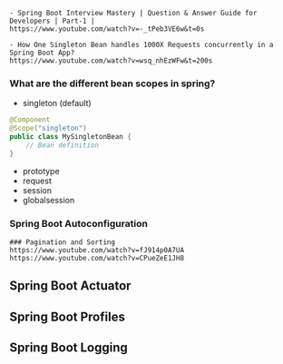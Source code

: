```
- Spring Boot Interview Mastery | Question & Answer Guide for Developers | Part-1 |
https://www.youtube.com/watch?v=-_tPeb3VE6w&t=0s

- How One Singleton Bean handles 1000X Requests concurrently in a Spring Boot App?
https://www.youtube.com/watch?v=wsq_nhEzWFw&t=200s
```

### What are the different bean scopes in spring?
- singleton (default)

```java
@Component
@Scope("singleton")
public class MySingletonBean {
    // Bean definition
}

```
- prototype
- request
- session
- globalsession


### Spring Boot Autoconfiguration
```
### Pagination and Sorting
https://www.youtube.com/watch?v=fJ914p0A7UA
https://www.youtube.com/watch?v=CPueZeE1JH8
```

## Spring Boot Actuator
## Spring Boot Profiles
## Spring Boot Logging

